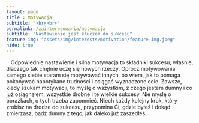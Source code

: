 ```yaml
--- 
layout: page 
title : Motywacja 
subtitle: "<br><br>"
permalink: /zainteresowania/motywacja
subtitle: "Nastawienie jest kluczem do sukcesu" 
feature-img: "assets/img/interests/motivation/feature-img.jpeg"
hide: true
---
```

<font class="base-font-size">
&nbsp;&nbsp;&nbsp;Odpowiednie nastawienie i silna motywacja to składniki sukcesu, właśnie, dlaczego tak chętnie uczę się nowych rzeczy. Oprócz motywowania samego siebie staram się motywować innych, bo wiem, jak to pomaga pokonywać napotykane trudności i osiągać wyznaczone cele. Zawsze, kiedy szukam motywacji, to myślę o wszystkim, z czego jestem dumny i co już osiągnąłem, wszystkie drobne i te wielkie sukcesy. Nie myślę o porażkach, o tych trzeba zapomnieć. Niech każdy kolejny krok, który zrobisz na drodze do sukcesu, przypomina Ci, gdzie byłeś i dokąd zmierzasz, bądź dumny z tego, jak daleko już zaszedłeś.
</font>